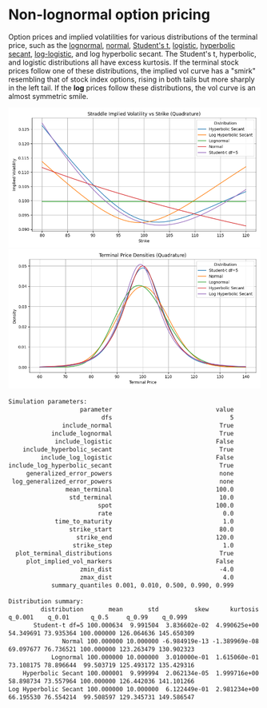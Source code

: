 # Non-lognormal option pricing
Option prices and implied volatilities for various distributions of the terminal price, such as the [lognormal](https://en.wikipedia.org/wiki/Log-normal_distribution), [normal](https://en.wikipedia.org/wiki/Normal_distribution), [Student's t](https://en.wikipedia.org/wiki/Student%27s_t-distribution), [logistic](https://en.wikipedia.org/wiki/Logistic_distribution), [hyperbolic secant](https://en.wikipedia.org/wiki/Hyperbolic_secant_distribution), [log-logistic](https://en.wikipedia.org/wiki/Log-logistic_distribution), and log hyperbolic secant. The Student's t, hyperbolic, and logistic distributions all have excess kurtosis. If the terminal stock prices follow one of these distributions, the implied vol curve has a "smirk" resembling that of stock index options, rising in both tails but more sharply in the left tail. If the <b>log</b> prices follow these distributions, the vol curve is an almost symmetric smile.

![Alt text](/implied_vol.png)
![Alt text](/densities.png)

```
Simulation parameters:
                    parameter                             value
                          dfs                                 5
               include_normal                              True
            include_lognormal                              True
             include_logistic                             False
    include_hyperbolic_secant                              True
         include_log_logistic                             False
include_log_hyperbolic_secant                              True
     generalized_error_powers                              none
 log_generalized_error_powers                              none
                mean_terminal                             100.0
                 std_terminal                              10.0
                         spot                             100.0
                         rate                               0.0
             time_to_maturity                               1.0
                 strike_start                              80.0
                   strike_end                             120.0
                  strike_step                               1.0
  plot_terminal_distributions                              True
     plot_implied_vol_markers                             False
                    zmin_dist                              -4.0
                    zmax_dist                               4.0
            summary_quantiles 0.001, 0.010, 0.500, 0.990, 0.999

Distribution summary:
         distribution       mean       std          skew      kurtosis   q_0.001    q_0.01      q_0.5     q_0.99    q_0.999
       Student-t df=5 100.000634  9.991504  3.836602e-02  4.990625e+00 54.349691 73.935364 100.000000 126.064636 145.650309
               Normal 100.000000 10.000000 -6.984919e-13 -1.389969e-08 69.097677 76.736521 100.000000 123.263479 130.902323
            Lognormal 100.000000 10.000000  3.010000e-01  1.615060e-01 73.108175 78.896644  99.503719 125.493172 135.429316
    Hyperbolic Secant 100.000001  9.999994  2.062134e-05  1.999716e+00 58.898734 73.557964 100.000000 126.442036 141.101266
Log Hyperbolic Secant 100.000000 10.000000  6.122449e-01  2.981234e+00 66.195530 76.554214  99.508597 129.345731 149.586547
```
